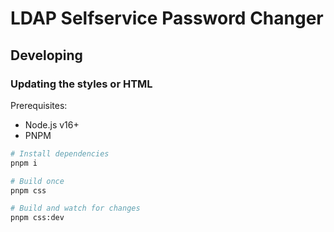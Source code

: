 # LDAP Selfservice Password Changer

## Developing

### Updating the styles or HTML

Prerequisites:

- Node.js v16+
- PNPM

```bash
# Install dependencies
pnpm i

# Build once
pnpm css

# Build and watch for changes
pnpm css:dev
```
